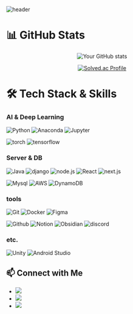 ![header](https://capsule-render.vercel.app/api?type=venom&height=230&section=header&text=Code-Heewan&animation=fadeIn&fontColor=EEEEEE&stroke=953EA4&strokeWidth=2)

# 📊 GitHub Stats 

<!--
<div align="center">
</div>
>

<!--github stats><-->
<div align="center">

![Your GitHub stats](https://github-readme-stats.vercel.app/api?username=do-heewan&show_icons=true&theme=synthwave)

[![Solved.ac Profile](http://mazassumnida.wtf/api/generate_badge?boj=tron_god)](https://solved.ac/profile/tron_god)

</div>


# 🛠 Tech Stack & Skills

### AI & Deep Learning

![Python](https://img.shields.io/badge/Python-3776AB?style=flat-square&logo=Python&logoColor=white)
![Anaconda](https://img.shields.io/badge/Anaconda-44A833?style=flat-square&logo=Anaconda&logoColor=white)
![Jupyter](https://img.shields.io/badge/Jupyter-F37626?style=flat-square&logo=jupyter&logoColor=white)

![torch](https://img.shields.io/badge/torch-EE4C2C?style=flat-square&logo=pytorch&logoColor=white)
![tensorflow](https://img.shields.io/badge/TensorFlow-FF6F00?style=flat-square&logo=tensorflow&logoColor=white)

### Server & DB
![Java](https://img.shields.io/badge/Java-007396?style=flat-square&logo=java&logoColor=white)
![django](https://img.shields.io/badge/django-092E20?style=flat-square&logo=django&logoColor=white)
![node.js](https://img.shields.io/badge/node.js-5FA04E?style=flat-square&logo=node.js&logoColor=white)
![React](https://img.shields.io/badge/React-61DAFB?style=flat-square&logo=react&logoColor=white)
![next.js](https://img.shields.io/badge/next.js-000000?style=flat-square&logo=next.js&logoColor=white)

![Mysql](https://img.shields.io/badge/Mysql-4479A1?style=flat-square&logo=mysql&logoColor=white)
![AWS](https://img.shields.io/badge/AWS-232F3E?style=flat-square&logo=amazonwebservices&logoColor=white)
![DynamoDB](https://img.shields.io/badge/DynamoDB-4053D6?style=flat-square&logo=amazondynamodb&logoColor=white)

<!--
<img src="https://img.shields.io/badge/AWS-232F3E?style=flat-square&logo=amazonwebservices&logoColor=white"/>
<img src="https://img.shields.io/badge/Mysql-4479A1?style=flat-square&logo=mysql&logoColor=white"/>
<img src="https://img.shields.io/badge/DynamoDB-4053D6?style=flat-square&logo=amazondynamodb&logoColor=white"/>
-->

### tools
![Git](https://img.shields.io/badge/Git-F05032?style=flat-square&logo=Git&logoColor=white)
![Docker](https://img.shields.io/badge/Docker-2496ED?style=flat-square&logo=docker&logoColor=white)
![Figma](https://img.shields.io/badge/Figma-F24E1E?style=flat-square&logo=Figma&logoColor=white)

![Github](https://img.shields.io/badge/Github-181717?style=flat-square&logo=Github&logoColor=white)
![Notion](https://img.shields.io/badge/Notion-000000?style=flat-square&logo=Notion&logoColor=white)
![Obsidian](https://img.shields.io/badge/Obsidian-7C3AED?style=flat-square&logo=Obsidian&logoColor=white)
![discord](https://img.shields.io/badge/discord-5865F2?style=flat-square&logo=discord&logoColor=white)

<!--
<img src="https://img.shields.io/badge/Git-F05032?style=flat-square&logo=Git&logoColor=white"/>
<img src="https://img.shields.io/badge/Github-181717?style=flat-square&logo=Github&logoColor=white"/>

<img src="https://img.shields.io/badge/Figma-F24E1E?style=flat-square&logo=Figma&logoColor=white"/>
<img src="https://img.shields.io/badge/Notion-000000?style=flat-square&logo=Notion&logoColor=white"/>
<img src="https://img.shields.io/badge/discord-5865F2?style=flat-square&logo=discord&logoColor=white"/>
-->

### etc.

![Unity](https://img.shields.io/badge/Unity-181717?style=flat-square&logo=Unity&logoColor=white)
![Android Studio](https://img.shields.io/badge/Android%20Studio-3DDC84?style=flat-square&logo=Android%20Studio&logoColor=white)

<!--
<img src="https://img.shields.io/badge/Unity-181717?style=flat-square&logo=Unity&logoColor=white"/>
-->

## 📫 Connect with Me
- [<img src="https://img.shields.io/badge/Github-181717?style=flat-square&logo=Github&logoColor=white"/>](https://github.com/do-heewan)
- [<img src="https://img.shields.io/badge/tistory-000000?style=flat-square&logo=tistory&logoColor=white"/>](https://do-heewan.tistory.com)
- [<img src="https://img.shields.io/badge/gmail-EA4335?style=flat-square&logo=gmail&logoColor=white"/>](mailto:nhw3152@gmail.com)